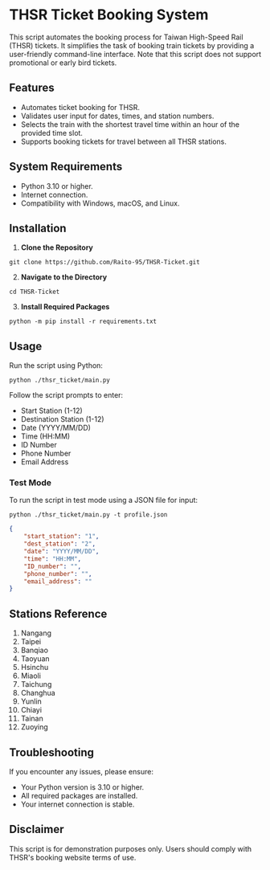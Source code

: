 # THSR Ticket Booking System

This script automates the booking process for Taiwan High-Speed Rail (THSR) tickets. It simplifies the task of booking train tickets by providing a user-friendly command-line interface. Note that this script does not support promotional or early bird tickets.

## Features

- Automates ticket booking for THSR.
- Validates user input for dates, times, and station numbers.
- Selects the train with the shortest travel time within an hour of the provided time slot.
- Supports booking tickets for travel between all THSR stations.

## System Requirements

- Python 3.10 or higher.
- Internet connection.
- Compatibility with Windows, macOS, and Linux.

## Installation

1. **Clone the Repository**

```shell
git clone https://github.com/Raito-95/THSR-Ticket.git
```

2. **Navigate to the Directory**

```shell
cd THSR-Ticket
```

3. **Install Required Packages**

```shell
python -m pip install -r requirements.txt
```

## Usage

Run the script using Python:

```shell
python ./thsr_ticket/main.py
```

Follow the script prompts to enter:

* Start Station (1-12)
* Destination Station (1-12)
* Date (YYYY/MM/DD)
* Time (HH:MM)
* ID Number
* Phone Number
* Email Address

### Test Mode

To run the script in test mode using a JSON file for input:

```shell
python ./thsr_ticket/main.py -t profile.json
```

```json
{
    "start_station": "1",
    "dest_station": "2",
    "date": "YYYY/MM/DD",
    "time": "HH:MM",
    "ID_number": "",
    "phone_number": "",
    "email_address": ""
}
```

## Stations Reference

1. Nangang
2. Taipei
3. Banqiao
4. Taoyuan
5. Hsinchu
6. Miaoli
7. Taichung
8. Changhua
9. Yunlin
10. Chiayi
11. Tainan
12. Zuoying

## Troubleshooting

If you encounter any issues, please ensure:

* Your Python version is 3.10 or higher.
* All required packages are installed.
* Your internet connection is stable.

## Disclaimer

This script is for demonstration purposes only. Users should comply with THSR's booking website terms of use.
